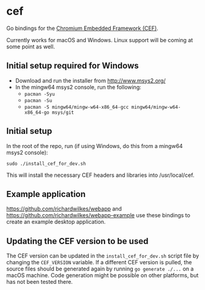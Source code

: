 # cef
Go bindings for the
[Chromium Embedded Framework (CEF)](https://bitbucket.org/chromiumembedded/cef).

Currently works for macOS and Windows. Linux support will be coming at some
point as well.

## Initial setup required for Windows
- Download and run the installer from http://www.msys2.org/
- In the mingw64 msys2 console, run the following:
  - `pacman -Syu`
  - `pacman -Su`
  - `pacman -S mingw64/mingw-w64-x86_64-gcc mingw64/mingw-w64-x86_64-go msys/git`

## Initial setup
In the root of the repo, run (if using Windows, do this from a mingw64 msys2
console):
```
sudo ./install_cef_for_dev.sh
```
This will install the necessary CEF headers and libraries into /usr/local/cef.

## Example application
https://github.com/richardwilkes/webapp and
https://github.com/richardwilkes/webapp-example use these bindings to create
an example desktop application.

## Updating the CEF version to be used
The CEF version can be updated in the `install_cef_for_dev.sh` script file by
changing the `CEF_VERSION` variable. If a different CEF version is pulled, the
source files should be generated again by running `go generate ./...` on a
macOS machine. Code generation might be possible on other platforms, but has
not been tested there.
